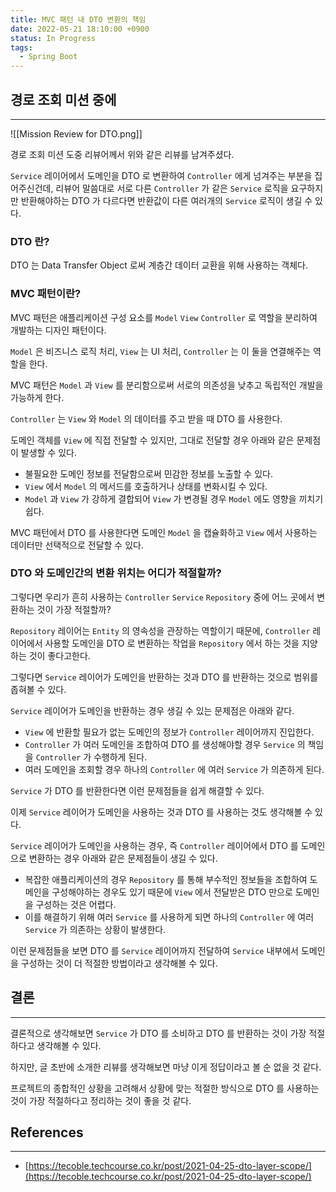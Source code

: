 ```yaml
---
title: MVC 패턴 내 DTO 변환의 책임
date: 2022-05-21 18:10:00 +0900
status: In Progress
tags:
  - Spring Boot
---
```


## 경로 조회 미션 중에

---

![[Mission Review for DTO.png]]

경로 조회 미션 도중 리뷰어께서 위와 같은 리뷰를 남겨주셨다.

`Service` 레이어에서 도메인을 DTO 로 변환하여 `Controller` 에게 넘겨주는 부분을 집어주신건데, 리뷰어 말씀대로 서로 다른 `Controller` 가 같은 `Service` 로직을 요구하지만 반환해야하는 DTO 가 다르다면 반환값이 다른 여러개의 `Service` 로직이 생길 수 있다.

### DTO 란?

DTO 는 Data Transfer Object 로써 계층간 데이터 교환을 위해 사용하는 객체다.

### MVC 패턴이란?

MVC 패턴은 애플리케이션 구성 요소를 `Model` `View` `Controller` 로 역할을 분리하여 개발하는 디자인 패턴이다.

`Model` 은 비즈니스 로직 처리, `View` 는 UI 처리, `Controller` 는 이 둘을 연결해주는 역할을 한다.

MVC 패턴은 `Model` 과 `View` 를 분리함으로써 서로의 의존성을 낮추고 독립적인 개발을 가능하게 한다.

`Controller` 는 `View` 와 `Model` 의 데이터를 주고 받을 때 DTO 를 사용한다.

도메인 객체를 `View` 에 직접 전달할 수 있지만, 그대로 전달할 경우 아래와 같은 문제점이 발생할 수 있다.

- 불필요한 도메인 정보를 전달함으로써 민감한 정보를 노출할 수 있다.
- `View` 에서 `Model` 의 메서드를 호출하거나 상태를 변화시킬 수 있다.
- `Model` 과 `View` 가 강하게 결합되어 `View` 가 변경될 경우 `Model` 에도 영향을 끼치기 쉽다.

MVC 패턴에서 DTO 를 사용한다면 도메인 `Model` 을 캡슐화하고 `View` 에서 사용하는 데이터만 선택적으로 전달할 수 있다.

### DTO 와 도메인간의 변환 위치는 어디가 적절할까?

그렇다면 우리가 흔히 사용하는 `Controller` `Service` `Repository` 중에 어느 곳에서 변환하는 것이 가장 적절할까?

`Repository` 레이어는 `Entity` 의 영속성을 관장하는 역할이기 때문에, `Controller` 레이어에서 사용할 도메인을 DTO 로 변환하는 작업을 `Repository` 에서 하는 것을 지양하는 것이 좋다고한다.

그렇다면 `Service` 레이어가 도메인을 반환하는 것과 DTO 를 반환하는 것으로 범위를 좁혀볼 수 있다.

`Service` 레이어가 도메인을 반환하는 경우 생길 수 있는 문제점은 아래와 같다.

- `View` 에 반환할 필요가 없는 도메인의 정보가 `Controller` 레이어까지 진입한다.
- `Controller` 가 여러 도메인을 조합하여 DTO 를 생성해야할 경우 `Service` 의 책임을 `Controller` 가 수행하게 된다.
- 여러 도메인을 조회할 경우 하나의 `Controller` 에 여러 `Service` 가 의존하게 된다.

`Service` 가 DTO 를 반환한다면 이런 문제점들을 쉽게 해결할 수 있다.

이제 `Service` 레이어가 도메인을 사용하는 것과 DTO 를 사용하는 것도 생각해볼 수 있다.

`Service` 레이어가 도메인을 사용하는 경우, 즉 `Controller` 레이어에서 DTO 를 도메인으로 변환하는 경우 아래와 같은 문제점들이 생길 수 있다.

- 복잡한 애플리케이션의 경우 `Repository` 를 통해 부수적인 정보들을 조합하여 도메인을 구성해야하는 경우도 있기 때문에 `View` 에서 전달받은 DTO 만으로 도메인을 구성하는 것은 어렵다.
- 이를 해결하기 위해 여러 `Service` 를 사용하게 되면 하나의 `Controller` 에 여러 `Service` 가 의존하는 상황이 발생한다.

이런 문제점들을 보면 DTO 를 `Service` 레이어까지 전달하여 `Service` 내부에서 도메인을 구성하는 것이 더 적절한 방법이라고 생각해볼 수 있다.

## 결론

---

결론적으로 생각해보면 `Service` 가 DTO 를 소비하고 DTO 를 반환하는 것이 가장 적절하다고 생각해볼 수 있다.

하지만, 글 초반에 소개한 리뷰를 생각해보면 마냥 이게 정답이라고 볼 순 없을 것 같다.

프로젝트의 종합적인 상황을 고려해서 상황에 맞는 적절한 방식으로 DTO 를 사용하는 것이 가장 적절하다고 정리하는 것이 좋을 것 같다.

## References

---

- [https://tecoble.techcourse.co.kr/post/2021-04-25-dto-layer-scope/](https://tecoble.techcourse.co.kr/post/2021-04-25-dto-layer-scope/)
